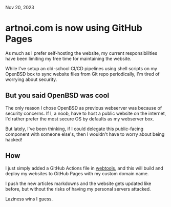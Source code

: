 Nov 20, 2023

# artnoi.com is now using GitHub Pages

As much as I prefer self-hosting the website,
my current responsibilities have been limiting
my free time for maintaining the website.

While I've setup an old-school CI/CD pipelines
using shell scripts on my OpenBSD box to sync
website files from Git repo periodically,
I'm tired of worrying about security.

## But you said OpenBSD was cool

The only reason I chose OpenBSD as previous webserver
was because of security concerns. If I, a noob,
have to host a public website on the internet,
I'd rather prefer the most secure OS by defaults
as my webserver box.

But lately, I've been thinking, if I could
delegate this public-facing component with someone else's,
then I wouldn't have to worry about being hacked!

## How

I just simply added a GitHub Actions file in [webtools](https://github.com/soyart/webtools),
and this will build and deploy my websites to GitHub Pages
with my custom domain name.

I push the new articles markdowns and the website
gets updated like before, but without the risks of having my
personal servers attacked.

Laziness wins I guess.
